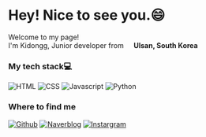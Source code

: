 <h1>Hey! Nice to see you.😄</h1>

<p>Welcome to my page! </br> I'm Kidongg, Junior developer from <img src="https://cdn-icons-png.flaticon.com/512/5111/5111586.png" width="13"/><b> Ulsan, South Korea</b></p>

<h3>My tech stack💻</h3>
<p>
  <img alt="HTML" src="https://img.shields.io/badge/-HTML-red?style=flat-square&logo=html5&logoColor=white"/>
  <img alt="CSS" src="https://img.shields.io/badge/-CSS-blue?style=flat-square&logo=css3&logoColor=white"/>
  <img alt="Javascript" src="https://img.shields.io/badge/-Javascript-yellow?style=flat-square&logo=javascript&logoColor=white"/>
  <img alt="Python" src="https://img.shields.io/badge/-Python-9cf?style=flat-square&logo=python&logoColor=white"/>
</p>

<h3>Where to find me</h3>
<p><a href="https://github.com/Kidongg" target="_blank"><img alt="Github" src="https://img.shields.io/badge/GitHub-%2312100E.svg?&style=for-the-badge&logo=Github&logoColor=white" /></a> <a href="https://blog.naver.com/dlrlehd25" target="_blank"><img alt="Naverblog" src="https://img.shields.io/badge/Naver-green?&style=for-the-badge&logo=naver&logoColor=white" /></a> <a href="https://www.instagram.com/ki_dongg_/" target="_blank"><img alt="Instargram" src="https://img.shields.io/badge/Instagram-ff69b4?&style=for-the-badge&logo=instagram&logoColor=white" /></a>
</p>
